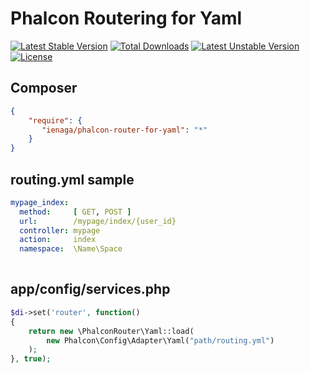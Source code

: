 # Phalcon Routering for Yaml

[![Latest Stable Version](https://poser.pugx.org/ienaga/phalcon-router-for-yaml/v/stable)](https://packagist.org/packages/ienaga/phalcon-router-for-yaml) [![Total Downloads](https://poser.pugx.org/ienaga/phalcon-router-for-yaml/downloads)](https://packagist.org/packages/ienaga/phalcon-router-for-yaml) [![Latest Unstable Version](https://poser.pugx.org/ienaga/phalcon-router-for-yaml/v/unstable)](https://packagist.org/packages/ienaga/phalcon-router-for-yaml) [![License](https://poser.pugx.org/ienaga/phalcon-router-for-yaml/license)](https://packagist.org/packages/ienaga/phalcon-router-for-yaml)


## Composer

```json
{
    "require": {
       "ienaga/phalcon-router-for-yaml": "*"
    }
}
```

## routing.yml sample

```yaml
mypage_index:
  method:     [ GET, POST ]
  url:        /mypage/index/{user_id}
  controller: mypage
  action:     index
  namespace:  \Name\Space
  
```

## app/config/services.php

```php
$di->set('router', function()
{
    return new \PhalconRouter\Yaml::load(
        new Phalcon\Config\Adapter\Yaml("path/routing.yml")
    );
}, true);
```


